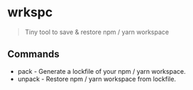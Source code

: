 # wrkspc

> Tiny tool to save & restore npm / yarn workspace

## Commands

-   pack - Generate a lockfile of your npm / yarn workspace.
-   unpack - Restore npm / yarn workspace from lockfile.
